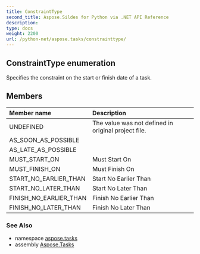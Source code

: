 ```yaml
---
title: ConstraintType
second_title: Aspose.Sildes for Python via .NET API Reference
description: 
type: docs
weight: 2200
url: /python-net/aspose.tasks/constrainttype/
---
```


## ConstraintType enumeration

Specifies the constraint on the start or finish date of a task.

## Members
| Member name | Description |
| :- | :- |
|UNDEFINED|The value was not defined in original project file.|
|AS_SOON_AS_POSSIBLE||
|AS_LATE_AS_POSSIBLE||
|MUST_START_ON|Must Start On|
|MUST_FINISH_ON|Must Finish On|
|START_NO_EARLIER_THAN|Start No Earlier Than|
|START_NO_LATER_THAN|Start No Later Than|
|FINISH_NO_EARLIER_THAN|Finish No Earlier Than|
|FINISH_NO_LATER_THAN|Finish No Later Than|

### See Also

* namespace [aspose.tasks](/tasks/python-net/aspose.tasks/)
* assembly [Aspose.Tasks](/tasks/python-net/)

